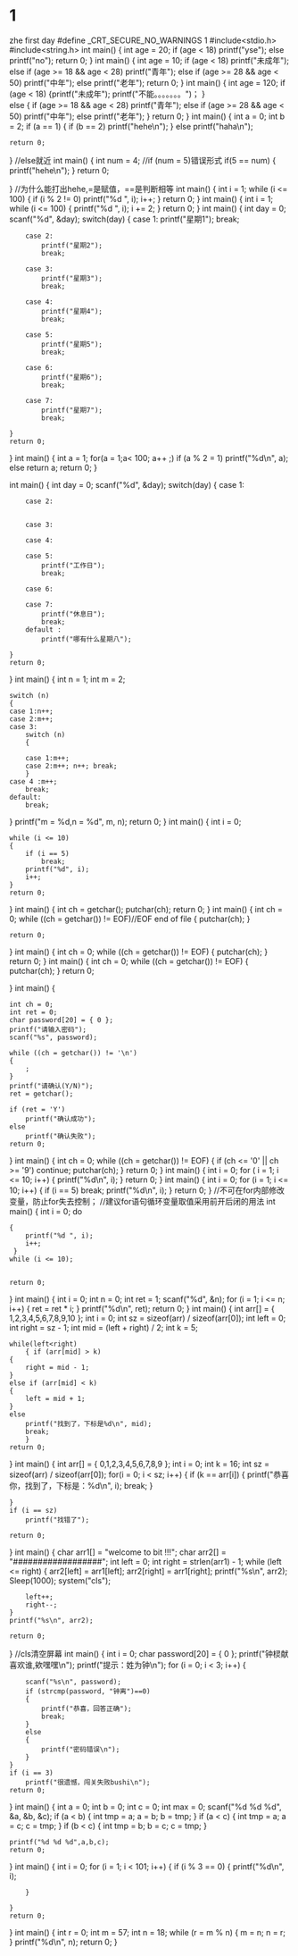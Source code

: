 # 1
zhe first day
#define _CRT_SECURE_NO_WARNINGS 1
#include<stdio.h>
#include<string.h>
int main()
{
	int age = 20;
	if (age < 18)
		printf("yse");
	else 
		printf("no");
	return 0;
}
int main()
{
	int age = 10;
	if (age < 18)
		printf("未成年");
	else if (age >= 18 && age < 28)
		printf("青年");
	else if (age >= 28 && age < 50)
		printf("中年");
	else
		printf("老年");
	return 0;
}
int main()
{
	int age = 120;
	if (age < 18)
		{printf("未成年");
    printf("不能。。。。。。。")；
  }  
	else
	{
		if (age >= 18 && age < 28)
			printf("青年");
		else if (age >= 28 && age < 50)
			printf("中年");
		else
			printf("老年");
	}
	return 0;
}
int main()
{
	int a = 0;
	int b = 2;
	if (a == 1)
	{
		if (b == 2)
			printf("hehe\n");
	}
		else
			printf("haha\n");
	
	return 0;

}
//else就近
int main()
{
	int num = 4;
	//if (num = 5)错误形式
	if(5 == num)
	{
		printf("hehe\n");
	}
	return 0;

}
//为什么能打出hehe,=是赋值，==是判断相等
int main()
{
	int i = 1;
	while (i <= 100)
	{
		if (i % 2 != 0)
			printf("%d ", i);
		i++;
	}
	return 0;
}
int main()
{
	int i = 1;
	while (i <= 100)
	{
		printf("%d ", i);
		i += 2;
	}
	return 0;
}
int main()
{ 
	int day = 0;
	scanf("%d", &day);
	switch(day)
	{
		case 1:
			printf("星期1");
			break;
			
		case 2:
			printf("星期2");
			break;

		case 3:
			printf("星期3");
			break;

		case 4:
			printf("星期4");
			break;

		case 5:
			printf("星期5");
			break;

		case 6:
			printf("星期6");
			break;

		case 7:
			printf("星期7");
			break;

	}
	return 0;
}
int main()
{
	int a = 1;
	for(a = 1;a< 100; a++ ;)
	if (a % 2 = 1)
		printf("%d\n", a);
	else
		return a;
  	return 0;
}

int main()
{ 
	int day = 0;
	scanf("%d", &day);
	switch(day)
	{
		case 1:
			
		case 2:
			

		case 3:
			
		case 4:
			
		case 5:
			printf("工作日");
			break;

		case 6:
			
		case 7:
			printf("休息日");
			break;
		default :
			printf("哪有什么星期八");

	}
	return 0;
}
int main()
{
	int n = 1;
	int m = 2;

	switch (n)
	{
	case 1:n++;
	case 2:m++;
	case 3:
		switch (n)
		{

		case 1:m++;
		case 2:m++; n++; break;
		}
	case 4 :m++;
		break;
	default:
		break;
}
printf("m = %d,n = %d", m, n);
	return 0;
}
int main()
{
	int i = 0;
	
	while (i <= 10)
	{
		if (i == 5)
			break;
		printf("%d", i);
		i++;
	}
	return 0;
}
int main()
{
	int ch = getchar();
	putchar(ch);
	return 0;
}
int main()
{
	int ch = 0;
	while ((ch = getchar()) != EOF)//EOF   end   of    file
	{
		putchar(ch);
	}

	return 0;
}
int main()
{
	int ch = 0;
	while ((ch = getchar()) != EOF)
	{
		putchar(ch);
	}
	return 0;
}
int main()
{
int ch = 0;
	while ((ch = getchar()) != EOF)
	{
		putchar(ch);
	}
	return 0;

}
int main()
{
	
	int ch = 0;
	int ret = 0;
	char password[20] = { 0 };
	printf("请输入密码");
	scanf("%s", password);

	while ((ch = getchar()) != '\n')
	{
		;
	}
	printf("请确认(Y/N)");
	ret = getchar();

	if (ret = 'Y')
		printf("确认成功");
	else
		printf("确认失败");
	return 0;
}
int main()
{
	int ch = 0;
	while ((ch = getchar()) != EOF)
	{
		if (ch <= '0' || ch >= '9')
			continue;
		putchar(ch);
	}
	return 0;
}
int main()
{
	int i = 0;
	for ( i = 1; i <= 10; i++)
	{
		printf("%d\n", i); 
	}
	return 0;
}
int main()
{
	int i = 0;
	for (i = 1; i <= 10; i++)
	{
		if (i == 5)
			break;
		printf("%d\n", i);
	}
	return 0;
}
//不可在for内部修改变量，防止for失去控制；
//建议for语句循环变量取值采用前开后闭的用法
int main()
{
	int i = 0;
	do
	
	{
		printf("%d ", i);
	    i++;
     }
	while (i <= 10);


	return 0;
}
int main()
{
	int i = 0;
	int n = 0;
	int ret = 1;
	scanf("%d", &n);
	for (i = 1; i <= n; i++)
	{
		ret = ret * i;
	}
	printf("%d\n", ret);
    return 0;
}
int main()
{
	int arr[] = { 1,2,3,4,5,6,7,8,9,10 };
	int i = 0;
	int sz = sizeof(arr) / sizeof(arr[0]);
	int left = 0;
	int right = sz - 1;
	int mid = (left + right) / 2;
	int k = 5;

	while(left<right)
		{ if (arr[mid] > k)
	{
		right = mid - 1;
	}
	else if (arr[mid] < k)
	{
		left = mid + 1;
	}
	else
		printf("找到了，下标是%d\n", mid);
	    break;
		}
	return 0;
}
int main()
{
	int arr[] = { 0,1,2,3,4,5,6,7,8,9 };
	int i = 0;
	int k = 16;
    int sz = sizeof(arr) / sizeof(arr[0]);
	for(i = 0; i < sz; i++)
	{
		if (k == arr[i])
		{
			printf("恭喜你，找到了，下标是：%d\n", i);
			break;
		}
		
	}
	if (i == sz)
		printf("找错了");

	return 0;
}
int main()
{
	char arr1[] = "welcome to bit !!!";
	char arr2[] = "##################";
	int left = 0;
	int right = strlen(arr1) - 1;
	while (left <= right)
	{
		arr2[left] = arr1[left];
		arr2[right] = arr1[right];
		printf("%s\n", arr2);
		Sleep(1000);
		system("cls");

		left++;
		right--;
	}
	printf("%s\n", arr2);
	
	return 0;
}
//cls清空屏幕
int main()
{
	int i = 0;
	char password[20] = { 0 };
	printf("钟棂献喜欢谁,欸嘿嘿\n");
	printf("提示：姓为钟\n");
	for (i = 0; i < 3; i++)
	{
		
		scanf("%s\n", password);
		if (strcmp(password, "钟离")==0)
		{
			printf("恭喜，回答正确");
			break;
		}
		else
		{
			printf("密码错误\n");
		}
	}
	if (i == 3)
		printf("很遗憾，闯关失败bushi\n");
	return 0;
}
int main()
{
	int a = 0;
	int b = 0;
	int c = 0;
	int max = 0;
	scanf("%d %d %d", &a, &b, &c);
	if (a < b)
	{
		int tmp = a;
		a = b;
		b = tmp;
	}
	if (a < c)
	{
		int tmp = a;
		a = c;
		c = tmp;
	}
	if (b < c)
	{
		int tmp = b;
		b = c;
		c = tmp;
	}
	
	printf("%d %d %d",a,b,c);
	return 0;
}
int main()
{
	int i = 0;
	for (i = 1; i < 101; i++)
	{
		if (i % 3 == 0)
		{
			printf("%d\n", i);
			
		}

	}
	return 0;
}
int main()
{
	int r = 0;
	int m = 57;
	int n = 18;
	while (r = m % n)
	{
		m = n;
		n = r;
	}
	printf("%d\n", n);
	return 0;
}
